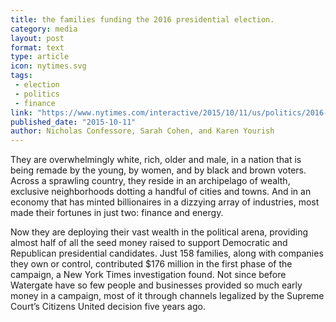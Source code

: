 ```yaml
---
title: the families funding the 2016 presidential election. 
category: media
layout: post
format: text
type: article
icon: nytimes.svg
tags:
 - election
 - politics
 - finance
link: "https://www.nytimes.com/interactive/2015/10/11/us/politics/2016-presidential-election-super-pac-donors.html"
published_date: "2015-10-11"
author: Nicholas Confessore, Sarah Cohen, and Karen Yourish
---
```


They are overwhelmingly white, rich, older and male, in a nation that is being
remade by the young, by women, and by black and brown voters. Across a
sprawling country, they reside in an archipelago of wealth, exclusive
neighborhoods dotting a handful of cities and towns. And in an economy that has
minted billionaires in a dizzying array of industries, most made their fortunes
in just two: finance and energy.

Now they are deploying their vast wealth in the political arena, providing
almost half of all the seed money raised to support Democratic and Republican
presidential candidates. Just 158 families, along with companies they own or
control, contributed $176 million in the first phase of the campaign, a New
York Times investigation found. Not since before Watergate have so few people
and businesses provided so much early money in a campaign, most of it through
channels legalized by the Supreme Court’s Citizens United decision five years
ago.
